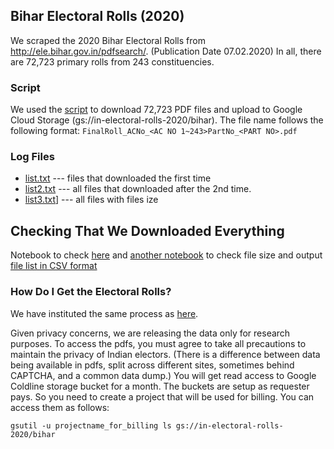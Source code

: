 ## Bihar Electoral Rolls (2020)

We scraped the 2020 Bihar Electoral Rolls from http://ele.bihar.gov.in/pdfsearch/. (Publication Date 07.02.2020) In all, there are 72,723 primary rolls from 243 constituencies.

### Script

We used the [script](bihar.py) to download 72,723 PDF files and upload to Google Cloud Storage (gs://in-electoral-rolls-2020/bihar). The file name follows the following format: `FinalRoll_ACNo_<AC NO 1~243>PartNo_<PART NO>.pdf`

### Log Files

* [list.txt](list.txt) --- files that downloaded the first time
* [list2.txt](list2.txt) --- all files that downloaded after the 2nd time.
* [list3.txt](list3.txt)] --- all files with files ize

## Checking That We Downloaded Everything

Notebook to check [here](https://github.com/in-rolls/bihar-2020-electoral-rolls/blob/master/bihar_check.ipynb) and [another notebook](bihar_to_csv.ipynb) to check file size and output [file list in CSV format](bihar.csv)

### How Do I Get the Electoral Rolls?

We have instituted the same process as [here](https://github.com/in-rolls/electoral_rolls).

Given privacy concerns, we are releasing the data only for research purposes. To access the pdfs, you must agree to take all precautions to maintain the privacy of Indian electors. (There is a difference between data being available in pdfs, split across different sites, sometimes behind CAPTCHA, and a common data dump.) You will get read access to Google Coldline storage bucket for a month. The buckets are setup as requester pays. So you need to create a project that will be used for billing. You can access them as follows:

```
gsutil -u projectname_for_billing ls gs://in-electoral-rolls-2020/bihar
```
